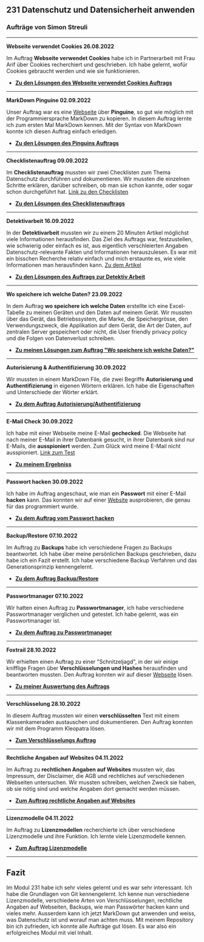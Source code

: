 ## 231 Datenschutz und Datensicherheit anwenden

### Aufträge von Simon Streuli

---

**Webseite verwendet Cookies 26.08.2022**

Im Auftrag **Webseite verwendet Cookies** habe ich in Partnerarbeit mit Frau Arif über Cookies recherchiert und geschrieben. Ich habe gelernt, wofür Cookies gebraucht werden und wie sie funktionieren.

- [**Zu den Lösungen des Webseite verwendet Cookies Auftrags**](/Auftr%C3%A4ge/M231_AP22c_Cookies_Arif_Streuli.pdf)

---

**MarkDown Pinguine 02.09.2022**

Unser Auftrag war es eine [Webseite](https://gitlab.com/ch-tbz-it/students/m231-pe21d/-/blob/kaelin/02_git/Markdown%20Example.html) über **Pinguine**, so gut wie möglich mit der Programmiersprache MarkDown zu kopieren. In diesem Auftrag lernte ich zum ersten Mal MarkDown kennen. Mit der Syntax von MarkDown konnte ich diesen Auftrag einfach erledigen.

- [**Zu den Lösungen des Pinguins Auftrags**](/Auftr%C3%A4ge/test.md)

---

**Checklistenauftrag 09.09.2022**

Im **Checklistenauftrag** mussten wir zwei Checklisten zum Thema Datenschutz durchführen und dokumentieren. Wir mussten die einzelnen Schritte erklären, darüber schreiben, ob man sie schon kannte, oder sogar schon durchgeführt hat. [Link zu den Checklisten](https://www.datenschutz.ch/meine-daten-schuetzen)

- [**Zu den Lösungen des Checklistenauftrags**](/Auftr%C3%A4ge/ChecklistenAuftrag.md)

---

**Detektivarbeit 16.09.2022**

In der **Detektivarbeit** mussten wir zu einem 20 Minuten Artikel möglichst viele Informationen herausfinden. Das Ziel des Auftrags war, festzustellen, wie schwierig oder einfach es ist, aus eigentlich verschleierten Angaben Datenschutz-relevante Fakten und Informationen herauszulesen. Es war mit ein bisschen Recherche relativ einfach und mich erstaunte es, wie viele Informationen man herausfinden kann. [Zu dem Artikel](https://tbzedu.sharepoint.com/sites/campus/students/it/Forms/AllItems.aspx?id=%2Fsites%2Fcampus%2Fstudents%2Fit%2F%5Fread%2Donly%2FM231%2F09%20%2D%20Ressourcen%2FDatenschutz%2FKAE%2FStalking%2DFemizid%20%2D%20%C2%ABDass%20er%20extra%20nach%20Hamburg%20fuhr%2C%20war%20ein%20krasses%20Warnsignal%C2%BB%20%2D%2020%20Minuten%2Epdf&parent=%2Fsites%2Fcampus%2Fstudents%2Fit%2F%5Fread%2Donly%2FM231%2F09%20%2D%20Ressourcen%2FDatenschutz%2FKAE&p=true&ga=1)

- [**Zu den Lösungen des Auftrags zur Detektiv Arbeit**](/Auftr%C3%A4ge/AuftragDetetktivArbeit.md)

---

**Wo speichere ich welche Daten? 23.09.2022**

In dem Auftrag **wo speichere ich welche Daten** erstellte ich eine Excel-Tabelle zu meinen Geräten und den Daten auf meinem Gerät. Wir mussten über das Gerät, das Betriebssystem, die Marke, die Speichergrösse, den Verwendungszweck, die Applikation auf dem Gerät, die Art der Daten, auf zentralen Server gespeichert oder nicht, die User friendly privacy policy und die Folgen von Datenverlust schreiben.

- [**Zu meinen Lösungen zum Auftrag "Wo speichere ich welche Daten?"**](/Auftr%C3%A4ge/Tabelle.xlsx)

---

**Autorisierung & Authentifizierung 30.09.2022**

Wir mussten in einem MarkDown File, die zwei Begriffe **Autorisierung und Authentifizierung** in eigenen Wörtern erklären. Ich habe die Eigenschaften und Unterschiede der Wörter erklärt.

- [**Zu dem Auftrag Autorisierung/Authentifizierung**](/Auftr%C3%A4ge/Authetifizierung_Autorisierung.md)

---

**E-Mail Check 30.09.2022**

Ich habe mit einer Webseite meine E-Mail **gechecked**. Die Webseite hat nach meiner E-Mail in ihrer Datenbank gesucht, in ihrer Datenbank sind nur E-Mails, die **ausspioniert** werden. Zum Glück wird meine E-Mail nicht ausspioniert. [Link zum Test](https://sec.hpi.uni-potsdam.de/ilc/search?lang=de)

- [**Zu meinem Ergebniss**](/images/email_check.png)

---

**Passwort hacken 30.09.2022**

Ich habe im Auftrag angeschaut, wie man ein **Passwort** mit einer E-Mail **hacken** kann. Das konnten wir auf einer [Website](https://junusergin.github.io/hackme-part2/login.html) ausprobieren, die genau für das programmiert wurde.

- [**Zu dem Auftrag vom Passwort hacken**](/Auftr%C3%A4ge/Hacken.md)

---

**Backup/Restore 07.10.2022**

Im Auftrag zu **Backups** habe ich verschiedene Fragen zu Backups beantwortet. Ich habe über meine persönlichen Backups geschrieben, dazu habe ich ein Fazit erstellt. Ich habe verschiedene Backup Verfahren und das Generationsprinzip kennengelernt.

- [**Zu dem Auftrag Backup/Restore**](/Auftr%C3%A4ge/Backup.md)

---

**Passwortmanager 07.10.2022**

Wir hatten einen Auftrag zu **Passwortmanager**, ich habe verschiedene Passwortmanager verglichen und getestet. Ich habe gelernt, was ein Passwortmanager ist.

- [**Zu dem Auftrag zu Passwortmanager**](/Auftr%C3%A4ge/Passwortmanager.md)

---

**Foxtrail 28.10.2022**

Wir erhielten einen Auftrag zu einer "Schnitzeljagd", in der wir einige knifflige Fragen über **Verschlüsselungen und Hashes** herausfinden und beantworten mussten. Den Auftrag konnten wir auf dieser [Webseite](https://foxtrail.tho-kae.ch/queryWithInput?answer=KOENNEN+SIE+DAS+LESEN) lösen.

- [**Zu meiner Auswertung des Auftrags**](/Auftr%C3%A4ge/Foxtrail%20M231_01.pdf)

---

**Verschlüsselung 28.10.2022**

In diesem Auftrag mussten wir einen **verschlüsselten** Text mit einem Klassenkameraden austauschen und dokumentieren. Den Auftrag konnten wir mit dem Programm Kleopatra lösen.

- [**Zum Verschlüsselungs Auftrag** ](/Auftr%C3%A4ge/Verschl%C3%BCsselung.md)

---

**Rechtliche Angaben auf Websites 04.11.2022**

Im Auftrag zu **rechtlichen Angaben auf Websites** mussten wir, das Impressum, der Disclaimer, die AGB und rechtliches auf verschiedenen Webseiten untersuchen. Wir mussten schreiben, welchen Zweck sie haben, ob sie nötig sind und welche Angaben dort gemacht werden müssen.

- [**Zum Auftrag rechtliche Angaben auf Websites**](/Auftr%C3%A4ge/Rechtliche%20Angaben%20auf%20Websites.md)

---

**Lizenzmodelle 04.11.2022**

Im Auftrag zu **Lizenzmodellen** recherchierte ich über verschiedene Lizenzmodelle und ihre Funktion. Ich lernte viele Lizenzmodelle kennen.

- [**Zum Auftrag Lizenzmodelle**](/Auftr%C3%A4ge/Lizensmodelle.md)

---

## Fazit

Im Modul 231 habe ich sehr vieles gelernt und es war sehr interessant. Ich habe die Grundlagen von Git kennengelernt. Ich kenne nun verschiedene Lizenzmodelle, verschiedene Arten von Verschlüsselungen, rechtliche Angaben auf Webseiten, Backups, wie man Passwörter hacken kann und vieles mehr. Ausserdem kann ich jetzt MarkDown gut anwenden und weiss, was Datenschutz ist und worauf man achten muss. Mit meinem Repository bin ich zufrieden, ich konnte alle Aufträge gut lösen. Es war also ein erfolgreiches Modul mit viel Inhalt.
